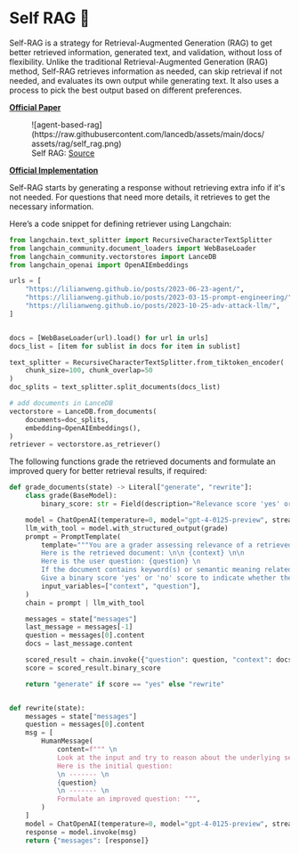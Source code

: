 **Self RAG 🤳**
====================================================================
Self-RAG is a strategy for Retrieval-Augmented Generation (RAG) to get better retrieved information, generated text, and validation, without loss of flexibility. Unlike the traditional Retrieval-Augmented Generation (RAG) method, Self-RAG retrieves information as needed, can skip retrieval if not needed, and evaluates its own output while generating text. It also uses a process to pick the best output based on different preferences.

**[Official Paper](https://arxiv.org/pdf/2310.11511)**

<figure markdown="span">
  ![agent-based-rag](https://raw.githubusercontent.com/lancedb/assets/main/docs/assets/rag/self_rag.png)
  <figcaption>Self RAG: <a href="https://github.com/AkariAsai/self-rag">Source</a>
  </figcaption>
</figure>

**[Official Implementation](https://github.com/AkariAsai/self-rag)**

Self-RAG starts by generating a response without retrieving extra info if it's not needed. For questions that need more details, it retrieves to get the necessary information.

Here’s a code snippet for defining retriever using Langchain:

```python
from langchain.text_splitter import RecursiveCharacterTextSplitter
from langchain_community.document_loaders import WebBaseLoader
from langchain_community.vectorstores import LanceDB
from langchain_openai import OpenAIEmbeddings

urls = [
    "https://lilianweng.github.io/posts/2023-06-23-agent/",
    "https://lilianweng.github.io/posts/2023-03-15-prompt-engineering/",
    "https://lilianweng.github.io/posts/2023-10-25-adv-attack-llm/",
]


docs = [WebBaseLoader(url).load() for url in urls]
docs_list = [item for sublist in docs for item in sublist]

text_splitter = RecursiveCharacterTextSplitter.from_tiktoken_encoder(
    chunk_size=100, chunk_overlap=50
)
doc_splits = text_splitter.split_documents(docs_list)

# add documents in LanceDB
vectorstore = LanceDB.from_documents(
    documents=doc_splits,
    embedding=OpenAIEmbeddings(),
)
retriever = vectorstore.as_retriever()

```

The following functions grade the retrieved documents and formulate an improved query for better retrieval results, if required:

```python
def grade_documents(state) -> Literal["generate", "rewrite"]:
    class grade(BaseModel):
        binary_score: str = Field(description="Relevance score 'yes' or 'no'")

    model = ChatOpenAI(temperature=0, model="gpt-4-0125-preview", streaming=True)
    llm_with_tool = model.with_structured_output(grade)
    prompt = PromptTemplate(
        template="""You are a grader assessing relevance of a retrieved document to a user question. \n
        Here is the retrieved document: \n\n {context} \n\n
        Here is the user question: {question} \n
        If the document contains keyword(s) or semantic meaning related to the user question, grade it as relevant. \n
        Give a binary score 'yes' or 'no' score to indicate whether the document is relevant to the question.""",
        input_variables=["context", "question"],
    )
    chain = prompt | llm_with_tool

    messages = state["messages"]
    last_message = messages[-1]
    question = messages[0].content
    docs = last_message.content

    scored_result = chain.invoke({"question": question, "context": docs})
    score = scored_result.binary_score

    return "generate" if score == "yes" else "rewrite"


def rewrite(state):
    messages = state["messages"]
    question = messages[0].content
    msg = [
        HumanMessage(
            content=f""" \n
            Look at the input and try to reason about the underlying semantic intent / meaning. \n
            Here is the initial question:
            \n ------- \n
            {question}
            \n ------- \n
            Formulate an improved question: """,
        )
    ]
    model = ChatOpenAI(temperature=0, model="gpt-4-0125-preview", streaming=True)
    response = model.invoke(msg)
    return {"messages": [response]}
```

